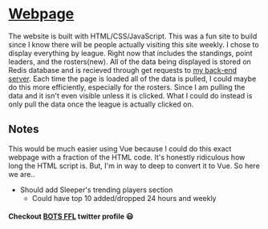 # [Webpage](https://austinspencer.works/Fantasy-Twitter/)

The website is built with HTML/CSS/JavaScript. This was a fun site to build since I know there will be people actually visiting this site weekly. I chose to display everything by league. Right now that includes the standings, point leaders, and the rosters(new). All of the data being displayed is stored on Redis database and is recieved through get requests to [my back-end server](https://github.com/abspen1/go-backend). Each time the page is loaded all of the data is pulled, I could maybe do this more efficiently, especially for the rosters. Since I am pulling the data and it isn't even visible unless it is clicked. What I could do instead is only pull the data once the league is actually clicked on.

## Notes
This would be much easier using Vue because I could do this exact webpage with a fraction of the HTML code. It's honestly ridiculous how long the HTML script is. But, I'm in way to deep to convert it to Vue. So here we are..
* Should add Sleeper's trending players section 
    * Could have top 10 added/dropped 24 hours and weekly

#### Checkout [BOTS FFL](https://twitter.com/BOTSFFL) twitter profile :smiley: